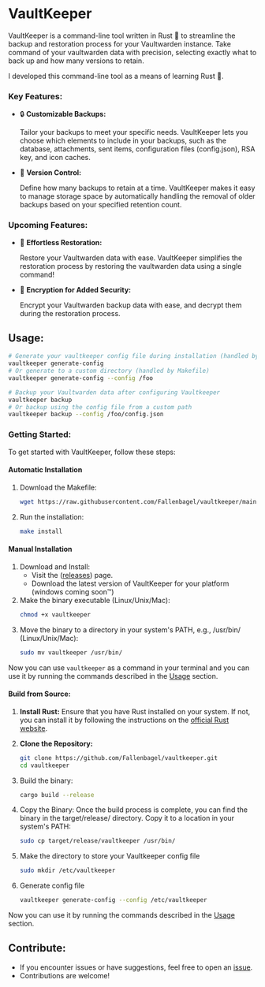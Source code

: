 # VaultKeeper
VaultKeeper is a command-line tool written in Rust 🦀 to streamline the backup and restoration process for your Vaultwarden instance. Take command of your vaultwarden data with precision, selecting exactly what to back up and how many versions to retain.

I developed this command-line tool as a means of learning Rust 🦀.

### Key Features:
- 🔒 **Customizable Backups:**

  Tailor your backups to meet your specific needs. VaultKeeper lets you choose which elements to include in your backups, such as the database, attachments, sent items, configuration files (config.json), RSA key, and icon caches.
- 🔄 **Version Control:**

  Define how many backups to retain at a time. VaultKeeper makes it easy to manage storage space by automatically handling the removal of older backups based on your specified retention count.

### Upcoming Features:
- 🔄 **Effortless Restoration:**
  
  Restore your Vaultwarden data with ease. VaultKeeper simplifies the restoration process by restoring the vaultwarden data using a single command!
- 🔐 **Encryption for Added Security:**
  
  Encrypt your Vaultwarden backup data with ease, and decrypt them during the restoration process.

## Usage:

```bash
# Generate your vaultkeeper config file during installation (handled by Makefile) 
vaultkeeper generate-config
# Or generate to a custom directory (handled by Makefile)
vaultkeeper generate-config --config /foo

# Backup your Vaultwarden data after configuring Vaultkeeper
vaultkeeper backup
# Or backup using the config file from a custom path
vaultkeeper backup --config /foo/config.json
```

### Getting Started:
To get started with VaultKeeper, follow these steps:
#### Automatic Installation
1. Download the Makefile:
    ```bash
    wget https://raw.githubusercontent.com/Fallenbagel/vaultkeeper/main/Makefile
    ```
2. Run the installation:
    ```bash
    make install
    ```
#### Manual Installation
1. Download and Install:
   - Visit the ([releases](https://github.com/Fallenbagel/VaultKeeper/releases/latest)) page.
   - Download the latest version of VaultKeeper for your platform (windows coming soon™)
2. Make the binary executable (Linux/Unix/Mac):
    ```bash
    chmod +x vaultkeeper
    ```
3. Move the binary to a directory in your system's PATH, e.g., /usr/bin/ (Linux/Unix/Mac):
    ```bash
    sudo mv vaultkeeper /usr/bin/
    ```
Now you can use `vaultkeeper` as a command in your terminal and you can use it by running the commands described in the [Usage](#usage) section.

#### Build from Source:
1. **Install Rust:**
   Ensure that you have Rust installed on your system. If not, you can install it by following the instructions on the [official Rust website](https://www.rust-lang.org/tools/install).

2. **Clone the Repository:**
   ```bash
   git clone https://github.com/Fallenbagel/vaultkeeper.git
   cd vaultkeeper
   ```
3. Build the binary:
   ```bash
   cargo build --release
   ```
4. Copy the Binary: Once the build process is complete, you can find the binary in the target/release/ directory. Copy it to a location in your system's PATH:
   ```bash
   sudo cp target/release/vaultkeeper /usr/bin/
   ```
5. Make the directory to store your Vaultkeeper config file
   ```bash
   sudo mkdir /etc/vaultkeeper
   ```
6. Generate config file
   ```bash
   vaultkeeper generate-config --config /etc/vaultkeeper
   ```
Now you can use it by running the commands described in the [Usage](#usage) section.

## Contribute:
- If you encounter issues or have suggestions, feel free to open an [issue](https://github.com/Fallenbagel/VaultKeeper/issues/new).
- Contributions are welcome!

